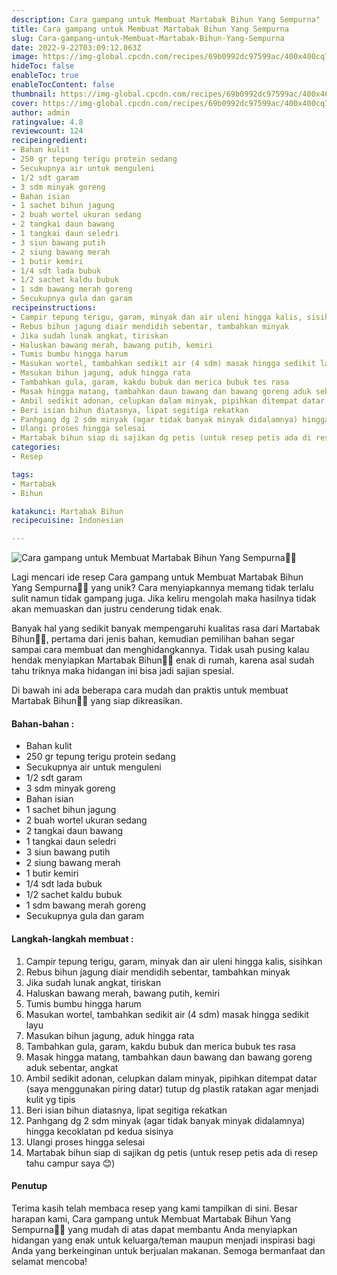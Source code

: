 ```yaml
---
description: Cara gampang untuk Membuat Martabak Bihun Yang Sempurna"
title: Cara gampang untuk Membuat Martabak Bihun Yang Sempurna
slug: Cara-gampang-untuk-Membuat-Martabak-Bihun-Yang-Sempurna
date: 2022-9-22T03:09:12.063Z
image: https://img-global.cpcdn.com/recipes/69b0992dc97599ac/400x400cq70/photo.jpg
hideToc: false
enableToc: true
enableTocContent: false
thumbnail: https://img-global.cpcdn.com/recipes/69b0992dc97599ac/400x400cq70/photo.jpg
cover: https://img-global.cpcdn.com/recipes/69b0992dc97599ac/400x400cq70/photo.jpg
author: admin
ratingvalue: 4.8
reviewcount: 124
recipeingredient:
- Bahan kulit
- 250 gr tepung terigu protein sedang
- Secukupnya air untuk menguleni
- 1/2 sdt garam
- 3 sdm minyak goreng
- Bahan isian
- 1 sachet bihun jagung
- 2 buah wortel ukuran sedang
- 2 tangkai daun bawang
- 1 tangkai daun seledri
- 3 siun bawang putih
- 2 siung bawang merah
- 1 butir kemiri
- 1/4 sdt lada bubuk
- 1/2 sachet kaldu bubuk
- 1 sdm bawang merah goreng
- Secukupnya gula dan garam
recipeinstructions:
- Campir tepung terigu, garam, minyak dan air uleni hingga kalis, sisihkan
- Rebus bihun jagung diair mendidih sebentar, tambahkan minyak
- Jika sudah lunak angkat, tiriskan
- Haluskan bawang merah, bawang putih, kemiri
- Tumis bumbu hingga harum
- Masukan wortel, tambahkan sedikit air (4 sdm) masak hingga sedikit layu
- Masukan bihun jagung, aduk hingga rata
- Tambahkan gula, garam, kakdu bubuk dan merica bubuk tes rasa
- Masak hingga matang, tambahkan daun bawang dan bawang goreng aduk sebentar, angkat
- Ambil sedikit adonan, celupkan dalam minyak, pipihkan ditempat datar (saya menggunakan piring datar) tutup dg plastik ratakan agar menjadi kulit yg tipis
- Beri isian bihun diatasnya, lipat segitiga rekatkan
- Panhgang dg 2 sdm minyak (agar tidak banyak minyak didalamnya) hingga kecoklatan pd kedua sisinya
- Ulangi proses hingga selesai
- Martabak bihun siap di sajikan dg petis (untuk resep petis ada di resep tahu campur saya 😊)
categories:
- Resep

tags:
- Martabak
- Bihun

katakunci: Martabak Bihun
recipecuisine: Indonesian

---
```


![Cara gampang untuk Membuat Martabak Bihun Yang Sempurna👩‍🍳](https://img-global.cpcdn.com/recipes/69b0992dc97599ac/400x400cq70/photo.jpg)

Lagi mencari ide resep Cara gampang untuk Membuat Martabak Bihun Yang Sempurna👩‍🍳 yang unik? Cara menyiapkannya memang tidak terlalu sulit namun tidak gampang juga. Jika keliru mengolah maka hasilnya tidak akan memuaskan dan justru cenderung tidak enak.

Banyak hal yang sedikit banyak mempengaruhi kualitas rasa dari Martabak Bihun👩‍🍳, pertama dari jenis bahan, kemudian pemilihan bahan segar sampai cara membuat dan menghidangkannya. Tidak usah pusing kalau hendak menyiapkan Martabak Bihun👩‍🍳 enak di rumah, karena asal sudah tahu triknya maka hidangan ini bisa jadi sajian spesial.

Di bawah ini ada beberapa cara mudah dan praktis untuk membuat Martabak Bihun👩‍🍳 yang siap dikreasikan.

<!--inarticleads1-->

#### Bahan-bahan :

- Bahan kulit
- 250 gr tepung terigu protein sedang
- Secukupnya air untuk menguleni
- 1/2 sdt garam
- 3 sdm minyak goreng
- Bahan isian
- 1 sachet bihun jagung
- 2 buah wortel ukuran sedang
- 2 tangkai daun bawang
- 1 tangkai daun seledri
- 3 siun bawang putih
- 2 siung bawang merah
- 1 butir kemiri
- 1/4 sdt lada bubuk
- 1/2 sachet kaldu bubuk
- 1 sdm bawang merah goreng
- Secukupnya gula dan garam

<!--inarticleads2-->

#### Langkah-langkah membuat :

1. Campir tepung terigu, garam, minyak dan air uleni hingga kalis, sisihkan
1. Rebus bihun jagung diair mendidih sebentar, tambahkan minyak
1. Jika sudah lunak angkat, tiriskan
1. Haluskan bawang merah, bawang putih, kemiri
1. Tumis bumbu hingga harum
1. Masukan wortel, tambahkan sedikit air (4 sdm) masak hingga sedikit layu
1. Masukan bihun jagung, aduk hingga rata
1. Tambahkan gula, garam, kakdu bubuk dan merica bubuk tes rasa
1. Masak hingga matang, tambahkan daun bawang dan bawang goreng aduk sebentar, angkat
1. Ambil sedikit adonan, celupkan dalam minyak, pipihkan ditempat datar (saya menggunakan piring datar) tutup dg plastik ratakan agar menjadi kulit yg tipis
1. Beri isian bihun diatasnya, lipat segitiga rekatkan
1. Panhgang dg 2 sdm minyak (agar tidak banyak minyak didalamnya) hingga kecoklatan pd kedua sisinya
1. Ulangi proses hingga selesai
1. Martabak bihun siap di sajikan dg petis (untuk resep petis ada di resep tahu campur saya 😊)

#### Penutup

Terima kasih telah membaca resep yang kami tampilkan di sini. Besar harapan kami, Cara gampang untuk Membuat Martabak Bihun Yang Sempurna👩‍🍳 yang mudah di atas dapat membantu Anda menyiapkan hidangan yang enak untuk keluarga/teman maupun menjadi inspirasi bagi Anda yang berkeinginan untuk berjualan makanan. Semoga bermanfaat dan selamat mencoba!